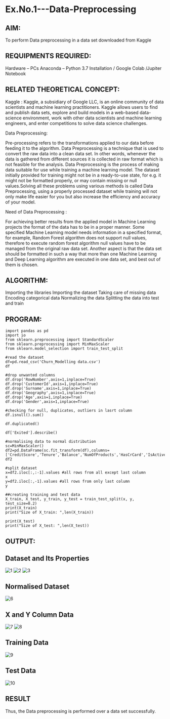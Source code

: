 # Ex.No.1---Data-Preprocessing
## AIM:

To perform Data preprocessing in a data set downloaded from Kaggle

## REQUIPMENTS REQUIRED:
Hardware – PCs
Anaconda – Python 3.7 Installation / Google Colab /Jupiter Notebook

## RELATED THEORETICAL CONCEPT:

Kaggle :
Kaggle, a subsidiary of Google LLC, is an online community of data scientists and machine learning practitioners. Kaggle allows users to find and publish data sets, explore and build models in a web-based data-science environment, work with other data scientists and machine learning engineers, and enter competitions to solve data science challenges.

Data Preprocessing:

Pre-processing refers to the transformations applied to our data before feeding it to the algorithm. Data Preprocessing is a technique that is used to convert the raw data into a clean data set. In other words, whenever the data is gathered from different sources it is collected in raw format which is not feasible for the analysis.
Data Preprocessing is the process of making data suitable for use while training a machine learning model. The dataset initially provided for training might not be in a ready-to-use state, for e.g. it might not be formatted properly, or may contain missing or null values.Solving all these problems using various methods is called Data Preprocessing, using a properly processed dataset while training will not only make life easier for you but also increase the efficiency and accuracy of your model.

Need of Data Preprocessing :

For achieving better results from the applied model in Machine Learning projects the format of the data has to be in a proper manner. Some specified Machine Learning model needs information in a specified format, for example, Random Forest algorithm does not support null values, therefore to execute random forest algorithm null values have to be managed from the original raw data set.
Another aspect is that the data set should be formatted in such a way that more than one Machine Learning and Deep Learning algorithm are executed in one data set, and best out of them is chosen.


## ALGORITHM:
Importing the libraries
Importing the dataset
Taking care of missing data
Encoding categorical data
Normalizing the data
Splitting the data into test and train

## PROGRAM:
```
import pandas as pd
import io
from sklearn.preprocessing import StandardScaler
from sklearn.preprocessing import MinMaxScaler
from sklearn.model_selection import train_test_split
```
```
#read the dataset
df=pd.read_csv('Churn_Modelling data.csv')
df
```
```
#drop unwanted columns
df.drop('RowNumber',axis=1,inplace=True)
df.drop('CustomerId',axis=1,inplace=True)
df.drop('Surname',axis=1,inplace=True)
df.drop('Geography',axis=1,inplace=True)
df.drop('Age',axis=1,inplace=True)
df.drop('Gender',axis=1,inplace=True)
```
```
#checking for null, duplicates, outliers in lasrt column
df.isnull().sum()

df.duplicated()

df['Exited'].describe()
```
```
#normalising data to normal distribution
sc=MinMaxScaler()
df2=pd.DataFrame(sc.fit_transform(df),columns=['CreditScore','Tenure','Balance','NumOfProducts','HasCrCard','IsActiveMember','EstimatedSalary','Exited'])
df2
```
```
#split dataset
x=df2.iloc[:,:-1].values #all rows from all except last column
x
y=df2.iloc[:,-1].values #all rows from only last column
y
```
```
##creating training and test data
X_train, X_test, y_train, y_test = train_test_split(x, y, test_size=0.2)
print(X_train)
print("Size of X_train: ",len(X_train))
```
```
print(X_test)
print("Size of X_test: ",len(X_test))
```

## OUTPUT:
## Dataset and Its Properties
![1](https://github.com/subalakshmivenkat/Ex.No.1---Data-Preprocessing/assets/119393477/96f5d358-5d3f-4139-afdb-92c24538b61d)
![2](https://github.com/subalakshmivenkat/Ex.No.1---Data-Preprocessing/assets/119393477/79aa36e3-a048-4b5f-96c0-a25b59aaf0e1)
![3](https://github.com/subalakshmivenkat/Ex.No.1---Data-Preprocessing/assets/119393477/c959f281-1139-4c01-badd-f27f3d58b87f)

## Normalised Dataset
![6](https://github.com/subalakshmivenkat/Ex.No.1---Data-Preprocessing/assets/119393477/55492f6a-aad8-44af-bb48-429d775f2c96)
## X and Y Column Data
![7](https://github.com/subalakshmivenkat/Ex.No.1---Data-Preprocessing/assets/119393477/1158ee81-2387-442d-a2b0-2381a96f8eff)
![8](https://github.com/subalakshmivenkat/Ex.No.1---Data-Preprocessing/assets/119393477/64241af8-cf89-49a6-8d8b-d4d8a96d3c16)
## Training Data
![9](https://github.com/subalakshmivenkat/Ex.No.1---Data-Preprocessing/assets/119393477/8ca958f4-158c-4efe-8e91-ec787d2a2802)
## Test Data
![10](https://github.com/subalakshmivenkat/Ex.No.1---Data-Preprocessing/assets/119393477/ad5e6107-6c51-49ed-acd6-5849e8ddd958)

## RESULT
Thus, the Data preprocessing is performed over a data set successfully.

